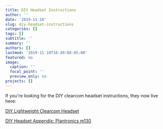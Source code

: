 ```yaml
---
title: DIY Headset Instructions
author: ''
date: '2019-11-10'
slug: diy-headset-instructions
categories: []
tags: []
subtitle: ''
summary: ''
authors: []
lastmod: '2019-11-10T16:49:08-05:00'
featured: no
image:
  caption: ''
  focal_point: ''
  preview_only: no
projects: []
---
```

If you're looking for the DIY clearcom headset instructions, they now live here:

[DIY Lightweight Clearcom Headset](https://docs.google.com/open?id=1KwPN0BrBHEUUFmx6TZ3PhfB01-MbJBbEsH7sy8vvOgs)

[DIY Headset Appendix: Plantronics m130](https://docs.google.com/open?id=1nfOyvw2PPb4hBaSinEkcj3gjB4QNjL63sIwzO-iGTEw)